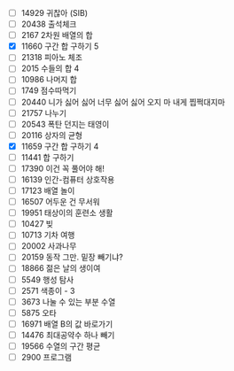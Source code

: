 - [ ] 14929	귀찮아 (SIB)
- [ ] 20438	출석체크
- [ ] 2167	2차원 배열의 합
- [X] 11660	구간 합 구하기 5
- [ ] 21318	피아노 체조
- [ ] 2015	수들의 합 4
- [ ] 10986	나머지 합
- [ ] 1749	점수따먹기
- [ ] 20440	니가 싫어 싫어 너무 싫어 싫어 오지 마 내게 찝쩍대지마
- [ ] 21757	나누기
- [ ] 20543	폭탄 던지는 태영이
- [ ] 20116	상자의 균형		
- [X] 11659	구간 합 구하기 4		
- [ ] 11441	합 구하기		
- [ ] 17390	이건 꼭 풀어야 해!		
- [ ] 16139	인간-컴퓨터 상호작용		
- [ ] 17123	배열 놀이		
- [ ] 16507	어두운 건 무서워		
- [ ] 19951	태상이의 훈련소 생활		
- [ ] 10427	빚		
- [ ] 10713	기차 여행		
- [ ] 20002	사과나무		
- [ ] 20159	동작 그만. 밑장 빼기냐?		
- [ ] 18866	젊은 날의 생이여		
- [ ] 5549	행성 탐사		
- [ ] 2571	색종이 - 3		
- [ ] 3673	나눌 수 있는 부분 수열		
- [ ] 5875	오타		
- [ ] 16971	배열 B의 값		바로가기
- [ ] 14476	최대공약수 하나 빼기		
- [ ] 19566	수열의 구간 평균		
- [ ] 2900	프로그램	